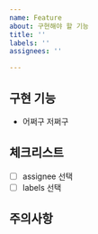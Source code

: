```yaml
---
name: Feature
about: 구현해야 할 기능
title: ''
labels: ''
assignees: ''

---
```


## 구현 기능
- 어쩌구 저쩌구
## 체크리스트
-[ ] assignee 선택
-[ ] labels 선택
## 주의사항
